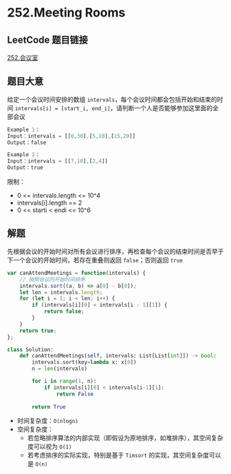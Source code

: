 # 252.Meeting Rooms

## LeetCode 题目链接

[252.会议室](https://leetcode.cn/problems/meeting-rooms/)

## 题目大意

给定一个会议时间安排的数组 `intervals`，每个会议时间都会包括开始和结束的时间 `intervals[i] = [start_i, end_i]`，请判断一个人是否能够参加这里面的全部会议

```js
Example 1：
Input：intervals = [[0,30],[5,10],[15,20]]
Output：false

Example 2：
Input：intervals = [[7,10],[2,4]]
Output：true
```

限制：
- 0 <= intervals.length <= 10^4
- intervals[i].length == 2
- 0 <= starti < endi <= 10^6

## 解题

先根据会议的开始时间对所有会议进行排序，再检查每个会议的结束时间是否早于下一个会议的开始时间，若存在重叠则返回 `false`；否则返回 `true`

```js
var canAttendMeetings = function(intervals) {
    // 按照会议的开始时间排序
    intervals.sort((a, b) => a[0] - b[0]);
    let len = intervals.length;
    for (let i = 1; i < len; i++) {
        if (intervals[i][0] < intervals[i - 1][1]) {
            return false;
        }
    }
    return true;
};
```
```python
class Solution:
    def canAttendMeetings(self, intervals: List[List[int]]) -> bool:
        intervals.sort(key=lambda x: x[0])
        n = len(intervals)

        for i in range(1, n):
            if intervals[i][0] < intervals[i-1][1]:
                return False
        
        return True
```

- 时间复杂度：`O(nlogn)`
- 空间复杂度：
  - 若忽略排序算法的内部实现（即假设为原地排序，如堆排序），其空间复杂度可以视为 `O(1)`
  - 若考虑排序的实际实现，特别是基于 `Timsort` 的实现，其空间复杂度可以是 `O(n)`